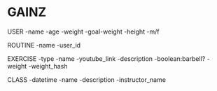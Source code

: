 # GAINZ

USER
-name
-age
-weight
-goal-weight
-height
-m/f

ROUTINE
-name
-user_id

EXERCISE
-type
-name
-youtube_link
-description
-boolean:barbell?
-weight
-weight_hash

CLASS
-datetime
-name
-description
-instructor_name



